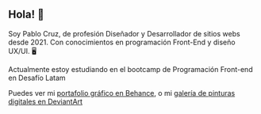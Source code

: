 ## Hola! 👋

Soy Pablo Cruz, de profesión Diseñador y Desarrollador de sitios webs desde 2021. Con conocimientos en programación Front-End y diseño UX/UI. 🖥️

Actualmente estoy estudiando en el bootcamp de Programación Front-end en Desafío Latam

Puedes ver mi [portafolio gráfico en Behance](http://www.behance.net/urqueh), o mi [galería de pinturas digitales en DeviantArt](https://www.deviantart.com/urqueh)

<!--
**pabl-cruz/pabl-cruz** is a ✨ _special_ ✨ repository because its `README.md` (this file) appears on your GitHub profile.

Here are some ideas to get you started:

- 🔭 I’m currently working on ...
- 🌱 I’m currently learning ...
- 👯 I’m looking to collaborate on ...
- 🤔 I’m looking for help with ...
- 💬 Ask me about ...
- 📫 How to reach me: ...
- 😄 Pronouns: ...
- ⚡ Fun fact: ...
-->
